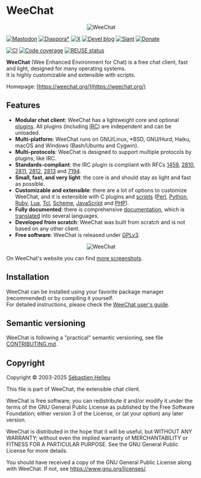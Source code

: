 # WeeChat

<p align="center">
  <img src="https://weechat.org/media/images/weechat_logo_large.png" alt="WeeChat" />
</p>

[![Mastodon](https://img.shields.io/badge/mastodon-follow-blue.svg)](https://hostux.social/@weechat)
[![Diaspora*](https://img.shields.io/badge/diaspora*-follow-blue.svg)](https://diasp.eu/u/weechat)
[![X](https://img.shields.io/badge/x-follow-blue.svg)](https://x.com/WeeChatClient)
[![Devel blog](https://img.shields.io/badge/devel%20blog-follow-blue.svg)](https://blog.weechat.org/)
[![Slant](https://img.shields.io/badge/slant-recommend-28acad.svg)](https://www.slant.co/topics/1323/~best-irc-clients-for-linux)
[![Donate](https://img.shields.io/badge/help-donate%20%E2%9D%A4-ff69b4.svg)](https://weechat.org/donate/)

[![CI](https://github.com/weechat/weechat/workflows/CI/badge.svg)](https://github.com/weechat/weechat/actions)
[![Code coverage](https://codecov.io/gh/weechat/weechat/branch/main/graph/badge.svg)](https://codecov.io/gh/weechat/weechat)
[![REUSE status](https://api.reuse.software/badge/github.com/weechat/weechat)](https://api.reuse.software/info/github.com/weechat/weechat)

**WeeChat** (Wee Enhanced Environment for Chat) is a free chat client, fast and light, designed for many operating systems.\
It is highly customizable and extensible with scripts.

Homepage: [https://weechat.org/](https://weechat.org/)

## Features

- **Modular chat client**: WeeChat has a lightweight core and optional [plugins](https://weechat.org/doc/weechat/user/#plugins). All plugins (including [IRC](https://weechat.org/doc/weechat/user/#irc)) are independent and can be unloaded.
- **Multi-platform**: WeeChat runs on GNU/Linux, *BSD, GNU/Hurd, Haiku, macOS and Windows (Bash/Ubuntu and Cygwin).
- **Multi-protocols**: WeeChat is designed to support multiple protocols by plugins, like IRC.
- **Standards-compliant**: the IRC plugin is compliant with RFCs [1459](https://datatracker.ietf.org/doc/html/rfc1459), [2810](https://datatracker.ietf.org/doc/html/rfc2810), [2811](https://datatracker.ietf.org/doc/html/rfc2811), [2812](https://datatracker.ietf.org/doc/html/rfc2812), [2813](https://datatracker.ietf.org/doc/html/rfc2813) and [7194](https://datatracker.ietf.org/doc/html/rfc7194).
- **Small, fast, and very light**: the core is and should stay as light and fast as possible.
- **Customizable and extensible**: there are a lot of options to customize WeeChat, and it is extensible with C plugins and [scripts](https://weechat.org/scripts/) ([Perl](https://weechat.org/scripts/language/perl/), [Python](https://weechat.org/scripts/language/python/), [Ruby](https://weechat.org/scripts/language/ruby), [Lua](https://weechat.org/scripts/language/lua/), [Tcl](https://weechat.org/scripts/language/tcl/), [Scheme](https://weechat.org/scripts/language/guile/), [JavaScript](https://weechat.org/scripts/language/javascript/) and [PHP](https://weechat.org/scripts/language/php/)).
- **Fully documented**: there is comprehensive [documentation](https://weechat.org/doc/weechat/), which is [translated](https://weechat.org/doc/weechat/dev/#translations) into several languages.
- **Developed from scratch**: WeeChat was built from scratch and is not based on any other client.
- **Free software**: WeeChat is released under [GPLv3](https://www.gnu.org/licenses/gpl-3.0.html).

<p align="center">
  <img src="https://weechat.org/media/images/screenshots/weechat/medium/weechat_2013-04-27_phlux_shadow.png" alt="WeeChat" />
</p>

On WeeChat's website you can find [more screenshots](https://weechat.org/about/screenshots/).

## Installation

WeeChat can be installed using your favorite package manager (recommended) or by compiling it yourself.\
For detailed instructions, please check the [WeeChat user's guide](https://weechat.org/doc/weechat/user/#install).

## Semantic versioning

WeeChat is following a "practical" semantic versioning, see file [CONTRIBUTING.md](CONTRIBUTING.md#semantic-versioning).

## Copyright

Copyright © 2003-2025 [Sébastien Helleu](https://github.com/flashcode)

This file is part of WeeChat, the extensible chat client.

WeeChat is free software; you can redistribute it and/or modify
it under the terms of the GNU General Public License as published by
the Free Software Foundation; either version 3 of the License, or
(at your option) any later version.

WeeChat is distributed in the hope that it will be useful,
but WITHOUT ANY WARRANTY; without even the implied warranty of
MERCHANTABILITY or FITNESS FOR A PARTICULAR PURPOSE.  See the
GNU General Public License for more details.

You should have received a copy of the GNU General Public License
along with WeeChat.  If not, see <https://www.gnu.org/licenses/>.
